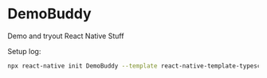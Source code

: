 # DemoBuddy

Demo and tryout React Native Stuff

Setup log:

```bash
npx react-native init DemoBuddy --template react-native-template-typescript


```